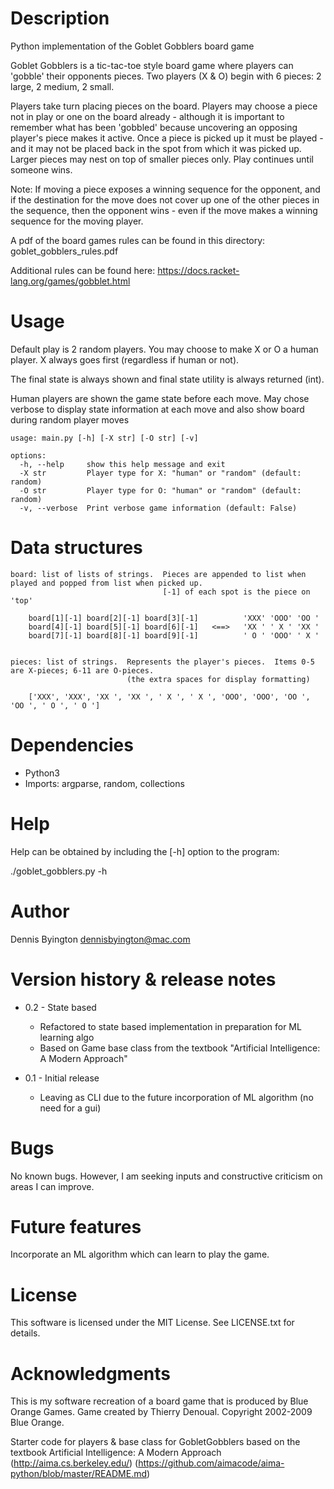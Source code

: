 # Description

Python implementation of the Goblet Gobblers board game

Goblet Gobblers is a tic-tac-toe style board game where players can 'gobble' their opponents pieces.
Two players (X & O) begin with 6 pieces: 2 large, 2 medium, 2 small.

Players take turn placing pieces on the board. Players may choose a piece not in play or one on the board
already - although it is important to remember what has been 'gobbled' because uncovering an opposing player's
piece makes it active.  Once a piece is picked up it must be played - and it may not be placed back in the spot
from which it was picked up.  Larger pieces may nest on top of smaller pieces only.  Play continues until someone wins.

Note: If moving a piece exposes a winning sequence for the opponent, and if the destination for the move
does not cover up one of the other pieces in the sequence, then the opponent wins - even if the move makes a
winning sequence for the moving player.

A pdf of the board games rules can be found in this directory: goblet_gobblers_rules.pdf

Additional rules can be found here: https://docs.racket-lang.org/games/gobblet.html

# Usage

Default play is 2 random players.  You may choose to make X or O a human player.  X always goes first (regardless if human or not).

The final state is always shown and final state utility is always returned (int).

Human players are shown the game state before each move.  May chose verbose to display state information at each move and also show board during random player moves


    usage: main.py [-h] [-X str] [-O str] [-v]

    options:
      -h, --help     show this help message and exit
      -X str         Player type for X: "human" or "random" (default: random)
      -O str         Player type for O: "human" or "random" (default: random)
      -v, --verbose  Print verbose game information (default: False)



# Data structures

    board: list of lists of strings.  Pieces are appended to list when played and popped from list when picked up.
                                      [-1] of each spot is the piece on 'top'

        board[1][-1] board[2][-1] board[3][-1]          'XXX' 'OOO' 'OO '
        board[4][-1] board[5][-1] board[6][-1]   <==>   'XX ' ' X ' 'XX '
        board[7][-1] board[8][-1] board[9][-1]          ' O ' 'OOO' ' X '


    pieces: list of strings.  Represents the player's pieces.  Items 0-5 are X-pieces; 6-11 are O-pieces.
                              (the extra spaces for display formatting)

        ['XXX', 'XXX', 'XX ', 'XX ', ' X ', ' X ', 'OOO', 'OOO', 'OO ', 'OO ', ' O ', ' O ']


# Dependencies

- Python3
- Imports: argparse, random, collections


# Help

Help can be obtained by including the [-h] option to the program:

  ./goblet_gobblers.py -h


# Author

Dennis Byington
dennisbyington@mac.com


# Version history & release notes

- 0.2 - State based
    - Refactored to state based implementation in preparation for ML learning algo
    - Based on Game base class from the textbook "Artificial Intelligence: A Modern Approach"

- 0.1 - Initial release
    - Leaving as CLI due to the future incorporation of ML algorithm (no need for a gui)


# Bugs

No known bugs.  However, I am seeking inputs and constructive criticism on areas I can improve.


# Future features

Incorporate an ML algorithm which can learn to play the game.


# License

This software is licensed under the MIT License.  See LICENSE.txt for details.


# Acknowledgments

This is my software recreation of a board game that is produced by Blue Orange Games.
Game created by Thierry Denoual.  Copyright 2002-2009 Blue Orange.

Starter code for players & base class for GobletGobblers based on the textbook 
Artificial Intelligence: A Modern Approach (http://aima.cs.berkeley.edu/) (https://github.com/aimacode/aima-python/blob/master/README.md)
